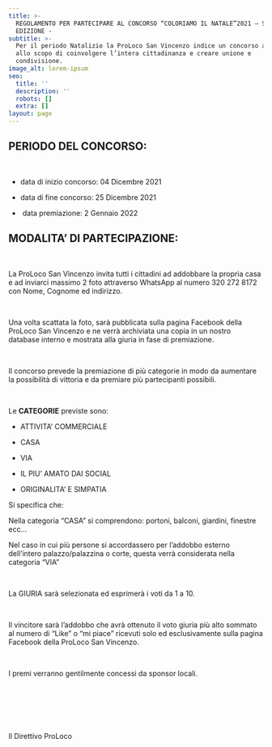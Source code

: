 ```yaml
---
title: >-
  REGOLAMENTO PER PARTECIPARE AL CONCORSO “COLORIAMO IL NATALE”2021 – SECONDA
  EDIZIONE -
subtitle: >-
  Per il periodo Natalizio la ProLoco San Vincenzo indice un concorso a premi
  allo scopo di coinvolgere l’intera cittadinanza e creare unione e
  condivisione.
image_alt: lorem-ipsum
seo:
  title: ''
  description: ''
  robots: []
  extra: []
layout: page
---
```

## **PERIODO DEL CONCORSO:**

 

*   data di inizio concorso: 04 Dicembre 2021

*   data di fine concorso: 25 Dicembre 2021

*    data premiazione: 2 Gennaio 2022

## **MODALITA’ DI PARTECIPAZIONE:**

 

La ProLoco San Vincenzo invita tutti i cittadini ad addobbare la propria casa e ad inviarci massimo 2 foto attraverso WhatsApp al numero 320 272 8172 con Nome, Cognome ed indirizzo.

 

Una volta scattata la foto, sarà pubblicata sulla pagina Facebook della ProLoco San Vincenzo e ne verrà archiviata una copia in un nostro database interno e mostrata alla giuria in fase di premiazione.

 

Il concorso prevede la premiazione di più categorie in modo da aumentare la possibilità di vittoria e da premiare più partecipanti possibili.

 

Le **CATEGORIE** previste sono:

*   ATTIVITA’ COMMERCIALE

*   CASA

*   VIA

*   IL PIU’ AMATO DAI SOCIAL

*   ORIGINALITA’ E SIMPATIA 

Si specifica che:

Nella categoria “CASA” si comprendono: portoni, balconi, giardini, finestre ecc…

Nel caso in cui più persone si accordassero per l’addobbo esterno dell’intero palazzo/palazzina o corte, questa verrà considerata nella categoria “VIA”

 

La GIURIA sarà selezionata ed esprimerà i voti da 1 a 10.

 

Il vincitore sarà l’addobbo che avrà ottenuto il voto giuria più alto sommato al numero di “Like” o “mi piace” ricevuti solo ed esclusivamente sulla
pagina Facebook della ProLoco San Vincenzo.

 

I premi verranno gentilmente concessi da sponsor locali.

 

 

 

Il Direttivo ProLoco

